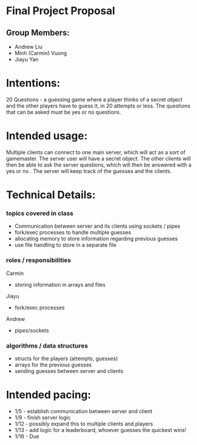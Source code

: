 # Final Project Proposal

## Group Members:
- Andrew Liu
- Minh (Carmin) Vuong
- Jiayu Yan
       
# Intentions:
20 Questions - a guessing game where a player thinks of a secret object and the other players have to guess it, in 20 attempts or less. The questions that can be asked must be yes or no questions.
    
# Intended usage:
Multiple clients can connect to one main server, which will act as a sort of gamemaster. The server user will have a secret object. The other clients will then be able to ask the server questions, which will then be answered with a yes or no . The server will keep track of the guesses and the clients.
  
# Technical Details:
### topics covered in class
- Communication between server and its clients using sockets / pipes
- fork/exec processes to handle multiple guesses
- allocating memory to store information regarding previous guesses
- use file handling to store in a separate file

### roles / responsibilities
Carmin
- storing information in arrays and files

Jiayu
- fork/exec processes

Andrew
- pipes/sockets

### algorithms / data structures
- structs for the players (attempts, guesses)
- arrays for the previous guesses
- sending guesses between server and clients
    
# Intended pacing:
- 1/5 - establish communication between server and client
- 1/9 - finish server logic 
- 1/12 - possibly expand this to multiple clients and players
- 1/13 - add logic for a leaderboard, whoever guesses the quickest wins!
- 1/16 - Due
